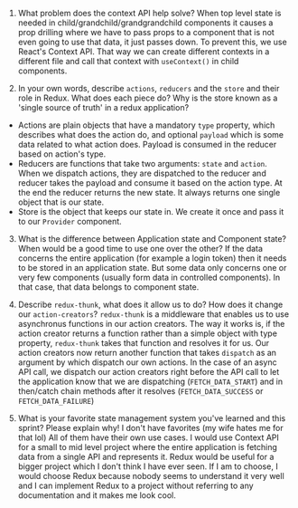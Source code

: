 1. What problem does the context API help solve?
   When top level state is needed in child/grandchild/grandgrandchild components it causes a prop drilling where we have to pass props to a component that is not even going to use that data, it just passes down. To prevent this, we use React's Context API. That way we can create different contexts in a different file and call that context with `useContext()` in child components.

2. In your own words, describe `actions`, `reducers` and the `store` and their role in Redux. What does each piece do? Why is the store known as a 'single source of truth' in a redux application?

- Actions are plain objects that have a mandatory `type` property, which describes what does the action do, and optional `payload` which is some data related to what action does. Payload is consumed in the reducer based on action's type.
- Reducers are functions that take two arguments: `state` and `action`. When we dispatch actions, they are dispatched to the reducer and reducer takes the payload and consume it based on the action type. At the end the reducer returns the new state. It always returns one single object that is our state.
- Store is the object that keeps our state in. We create it once and pass it to our `Provider` component.

3. What is the difference between Application state and Component state? When would be a good time to use one over the other?
   If the data concerns the entire application (for example a login token) then it needs to be stored in an application state. But some data only concerns one or very few components (usually form data in controlled components). In that case, that data belongs to component state.

4. Describe `redux-thunk`, what does it allow us to do? How does it change our `action-creators`?
   `redux-thunk` is a middleware that enables us to use asynchronus functions in our action creators. The way it works is, if the action creator returns a function rather than a simple object with type property, `redux-thunk` takes that function and resolves it for us. Our action creators now return another function that takes `dispatch` as an argument by which dispatch our own actions. In the case of an async API call, we dispatch our action creators right before the API call to let the application know that we are dispatching (`FETCH_DATA_START`) and in then/catch chain methods after it resolves (`FETCH_DATA_SUCCESS` or `FETCH_DATA_FAILURE`)

5. What is your favorite state management system you've learned and this sprint? Please explain why!
   I don't have favorites (my wife hates me for that lol)
   All of them have their own use cases. I would use Context API for a small to mid level project where the entire application is fetching data from a single API and represents it.
   Redux would be useful for a bigger project which I don't think I have ever seen.
   If I am to choose, I would choose Redux because nobody seems to understand it very well and I can implement Redux to a project without referring to any documentation and it makes me look cool.

